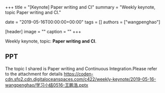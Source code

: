 +++
title = "[Keynote] Paper writing and CI"
summary = "Weekly keynote, topic Paper writing and CI."

date = "2019-05-16T00:00:00+00:00"
tags = []
authors = ["wangpenghao"]

[header]
image = ""
caption = ""
+++

Weekly keynote, topic: **Paper writing and CI**.

## PPT 

The topic I shared is Paper writing and Continuous Integration.Please refer to the attachment for details https://coden-cdn.sfo2.cdn.digitaloceanspaces.com/c422/weekly-keynote/2019-05-16-wangpenghao/学习小结0516-王鹏浩.pptx

